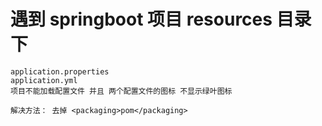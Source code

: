 # 遇到 springboot 项目 resources 目录下 
    application.properties
    application.yml 
    项目不能加载配置文件 并且 两个配置文件的图标 不显示绿叶图标 
    
    解决方法： 去掉 <packaging>pom</packaging>  
        
